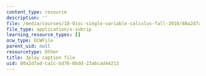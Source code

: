 ```yaml
---
content_type: resource
description: ''
file: /media/courses/18-01sc-single-variable-calculus-fall-2010/80a2d7adca1cbd760bdd23a6cad44213_aeXp1zC6Hls.srt
file_type: application/x-subrip
learning_resource_types: []
ocw_type: OCWFile
parent_uid: null
resourcetype: Other
title: 3play caption file
uid: 80a2d7ad-ca1c-bd76-0bdd-23a6cad44213
---
```

